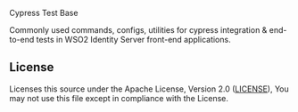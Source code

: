 Cypress Test Base

Commonly used commands, configs, utilities for cypress integration & end-to-end tests in WSO2 Identity Server front-end applications.

## License

Licenses this source under the Apache License, Version 2.0 ([LICENSE](./LICENSE.md)), You may not use this file except in compliance with the License.
